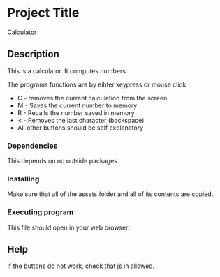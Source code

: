 # Project Title

Calculator

## Description

This is a calculator. It computes numbers

The programs functions are by eihter keypress or mouse click
- C - removes the current calculation from the screen
- M - Saves the current number to memory
- R - Recalls the number saved in memory 
- < - Removes the last character (backspace)
- All other buttons should be self explanatory



### Dependencies

This depends on no outside packages. 

### Installing

Make sure that all of the assets folder and all of its contents are copied.  

### Executing program

This file should open in your web browser.

## Help

If the buttons do not work, check that js in allowed.
